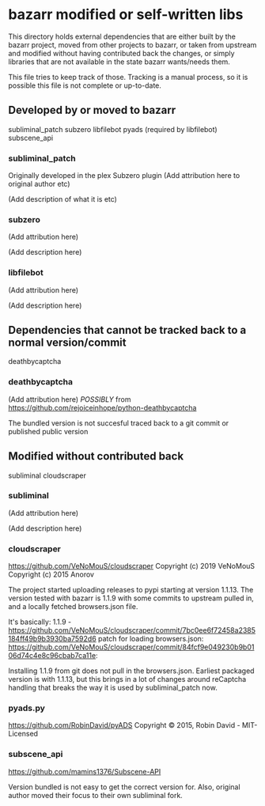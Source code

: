 # bazarr modified or self-written libs

This directory holds external dependencies that are
either built by the bazarr project, moved from other
projects to bazarr, or taken from upstream and modified
without having contributed back the changes, or simply libraries
that are not available in the state bazarr wants/needs them.

This file tries to keep track of those.
Tracking is a manual process, so it is possible this file is not
complete or up-to-date.

## Developed by or moved to bazarr

subliminal_patch
subzero
libfilebot
pyads (required by libfilebot)
subscene_api

### subliminal_patch

Originally developed in the plex Subzero plugin
(Add attribution here to original author etc)

(Add description of what it is etc)

### subzero

(Add attribution here)

(Add description here)

### libfilebot

(Add attribution here)

(Add description here)

## Dependencies that cannot be tracked back to a normal version/commit

deathbycaptcha

### deathbycaptcha

(Add attribution here)
*POSSIBLY* from https://github.com/rejoiceinhope/python-deathbycaptcha

The bundled version is not succesful traced back to a git commit or published public version


## Modified without contributed back

subliminal
cloudscraper

### subliminal

(Add attribution here)

(Add description here)

### cloudscraper

https://github.com/VeNoMouS/cloudscraper
Copyright (c) 2019 VeNoMouS
Copyright (c) 2015 Anorov

The project started uploading releases to pypi starting
at version 1.1.13. The version tested with bazarr is 1.1.9
with some commits to upstream pulled in, and a locally fetched
browsers.json file.

It's basically:
1.1.9 - https://github.com/VeNoMouS/cloudscraper/commit/7bc0ee6f72458a2385184ff49b9b3930ba7592d6
patch for loading browsers.json:
https://github.com/VeNoMouS/cloudscraper/commit/84fcf9e049230b9b0106d74c4e8c96cbab7ca11e:

Installing 1.1.9 from git does not pull in the browsers.json.
Earliest packaged version is with 1.1.13, but this brings in a lot of
changes around reCaptcha handling that breaks the way it is used
by subliminal_patch now.

### pyads.py

https://github.com/RobinDavid/pyADS
Copyright © 2015, Robin David - MIT-Licensed

### subscene_api

https://github.com/mamins1376/Subscene-API

Version bundled is not easy to get the correct version for.
Also, original author moved their focus to their own subliminal fork.
